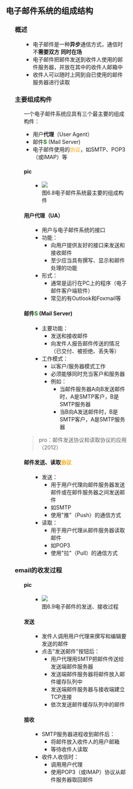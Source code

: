 <div style="float: left; width: 64%; padding: 1%;">

## 电子邮件系统的组成结构  

<ul>

### 概述

<ul>

- 电子邮件是一种**异步**通信方式，通信时不**需要双方**  **同时在场**
- 电子邮件把邮件发送到收件人使用的邮件服务器，并放在其中的收件人邮箱中
- 收件人可以随时上网到自已使用的邮件服务器进行读取

</ul>

### 主要组成构件

<ul>

一个电子邮件系统应具有三个最主要的组成构件：
- 用户**代理**（User Agent）
- 邮件<b><span style="color: green;">S</span></b> (Mail Server)
- 电子邮件使用的<span style="color: orange;">协议</span>，如SMTP、POP3（或IMAP）等

#### pic

<ul>

  - ![](https://cdn-mineru.openxlab.org.cn/model-mineru/prod/dfcc3f07d050e1a4bd109677dfc892e5090689da8a858b59b160fa23ab313e71.jpg)  
图6.8电子邮件系统最主要的组成构件  

</ul>

#### 用户**代理**（UA）

<ul>

- 用户与电子邮件系统的接口
- 功能：
  - 向用户提供友好的接口来发送和接收邮件
  - 至少应当具有撰写、显示和邮件处理的功能
- 形式：
  - 通常是运行在PC上的程序（电子邮件客户端软件）
  - 常见的有Outlook和Foxmail等

</ul>

#### 邮件<b><span style="color: green;">S</span></b> (Mail Server)

<ul>

- 主要功能：
  - 发送和接收邮件
  - 向发件人报告邮件传送的情况（已交付、被拒绝、丢失等）
- 工作模式：
  - 以客户/服务器模式工作
  - 必须能够同时充当客户和服务器
  - 例如：
    - 当邮件服务器A向B发送邮件时，A是SMTP客户，B是SMTP服务器
    - 当B向A发送邮件时，B是SMTP客户，A是SMTP服务器

</ul>

>pro：邮件发送协议和读取协议的应用（2012）  

#### 邮件发送、读取<span style="color: orange;">协议</span>

<ul>

- 发送：
  - 用于用户代理向邮件服务器发送邮件或在邮件服务器之间发送邮件
  - 如SMTP
  - 使用"推"（Push）的通信方式
- 读取：
  - 用于用户代理从邮件服务器读取邮件
  - 如POP3
  - 使用"拉"（Pull）的通信方式

</ul>
</ul>

### email的收发过程

<ul>

#### pic

<ul>

- ![](https://cdn-mineru.openxlab.org.cn/model-mineru/prod/6ca073f4d9e5db6d02912d03369337bbc2dd68d517d1196365f94c02d9453f0b.jpg)  
图6.9电子邮件的发送、接收过程  

</ul>

#### 发送

<ul>

- 发件人调用用户代理来撰写和编辑要发送的邮件
- 点击"发送邮件"按钮后：
  - 用户代理用SMTP把邮件传送给发送端邮件服务器
  - 发送端邮件服务器将邮件放入邮件缓存队列中
  - 发送端邮件服务器与接收端建立TCP连接
  - 依次发送邮件缓存队列中的邮件

</ul>

#### 接收

<ul>

- SMTP服务器进程收到邮件后：
  - 将邮件放入收件人的用户邮箱
  - 等待收件人读取
- 收件人收信时：
  - 调用用户代理
  - 使用POP3（或IMAP）协议从邮件服务器取回邮件

</ul>
</ul>
</ul>


</div>
<div style="float: right; width: 26%; padding: 1%;">

</div>
<div style="clear: both;"></div>
